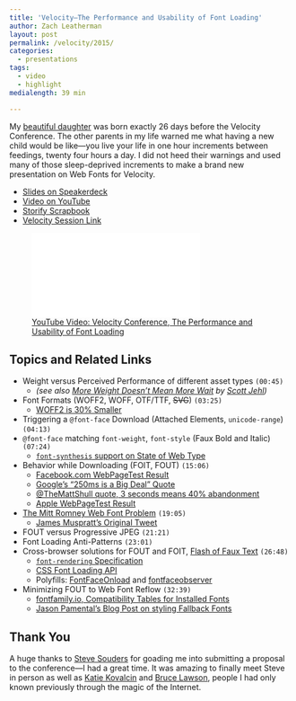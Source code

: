```yaml
---
title: 'Velocity—The Performance and Usability of Font Loading'
author: Zach Leatherman
layout: post
permalink: /velocity/2015/
categories:
  - presentations
tags:
  - video
  - highlight
medialength: 39 min

---
```


My [beautiful daughter](https://instagram.com/p/2MpabyP3h9/) was born exactly 26 days before the Velocity Conference. The other parents in my life warned me what having a new child would be like—you live your life in one hour increments between feedings, twenty four hours a day. I did not heed their warnings and used many of those sleep-deprived increments to make a brand new presentation on Web Fonts for Velocity.

* [Slides on Speakerdeck](https://speakerdeck.com/zachleat/the-performance-and-usability-of-font-loading)
* [Video on YouTube](https://www.youtube.com/watch?v=DGQSw6gc95k)
* [Storify Scrapbook](https://storify.com/zachleat/velocity-conference-2015-santa-clara)
* [Velocity Session Link](http://velocityconf.com/web-mobile-business-conf-2015/public/schedule/detail/41593)

<figure>
	<div class="fluid-width-video-wrapper"><iframe src="//www.youtube.com/embed/DGQSw6gc95k" frameborder="0" webkitallowfullscreen mozallowfullscreen allowfullscreen></iframe></div>
	<figcaption><a href="https://www.youtube.com/watch?v=DGQSw6gc95k">YouTube Video: Velocity Conference, The Performance and Usability of Font Loading</a></figcaption>
</figure>

## Topics and Related Links

* Weight versus Perceived Performance of different asset types `(00:45)`
  * *(see also [More Weight Doesn’t Mean More Wait](http://www.filamentgroup.com/lab/weight-wait.html) by [Scott Jehl](https://twitter.com/scottjehl))*
* Font Formats (WOFF2, WOFF, OTF/TTF, ~~SVG~~) `(03:25)`
  * [WOFF2 is 30% Smaller](https://groups.google.com/a/chromium.org/forum/#!topic/chromium-dev/j27Ou4RtvQI/discussion)
* Triggering a `@font-face` Download (Attached Elements, `unicode-range`) `(04:13)`
* `@font-face` matching `font-weight`, `font-style` (Faux Bold and Italic) `(07:24)`
  * [`font-synthesis` support on State of Web Type](http://stateofwebtype.com/#font-synthesis)
* Behavior while Downloading (FOIT, FOUT) `(15:06)`
  * [Facebook.com WebPageTest Result](http://www.webpagetest.org/video/compare.php?tests=141205_VE_STK-r:1-c:0)
  * [Google’s “250ms is a Big Deal” Quote](http://www.nytimes.com/2012/03/01/technology/impatient-web-users-flee-slow-loading-sites.html)
  * [@TheMattShull quote, 3 seconds means 40% abandonment](https://twitter.com/zoompf/status/578901383253995520)
  * [Apple WebPageTest Result](http://www.webpagetest.org/video/compare.php?tests=141209_AY_Z79-r:1-c:0)
* [The Mitt Romney Web Font Problem](/web/mitt-romney-webfont-problem/) `(19:05)`
  * [James Muspratt’s Original Tweet](https://twitter.com/jmuspratt/status/561239961924403200)
* FOUT versus Progressive JPEG `(21:21)`
* Font Loading Anti-Patterns `(23:01)`
* Cross-browser solutions for FOUT and FOIT, [Flash of Faux Text](/web/foft/) `(26:48)`
  * [`font-rendering` Specification](https://github.com/KenjiBaheux/css-font-rendering)
  * [CSS Font Loading API](http://dev.w3.org/csswg/css-font-loading/)
  * Polyfills: [FontFaceOnload](https://github.com/zachleat/fontfaceonload) and [fontfaceobserver](https://github.com/bramstein/fontfaceobserver/)
* Minimizing FOUT to Web Font Reflow `(32:39)`
  * [fontfamily.io, Compatibility Tables for Installed Fonts](http://fontfamily.io/)
  * [Jason Pamental’s Blog Post on styling Fallback Fonts](http://blog.fonts.com/2011/08/web-font-tune-up-time-a-fun-font-fallback-event/)

## Thank You

A huge thanks to [Steve Souders](https://twitter.com/souders) for goading me into submitting a proposal to the conference—I had a great time. It was amazing to finally meet Steve in person as well as [Katie Kovalcin](https://twitter.com/katiekovalcin) and [Bruce Lawson](https://twitter.com/brucel), people I had only known previously through the magic of the Internet.